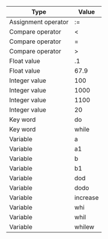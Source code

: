 | Type | Value |
| --------- | -------- |
| Assignment operator | := |
| Compare operator | < |
| Compare operator | = |
| Compare operator | \> |
| Float value | .1 |
| Float value | 67.9 |
| Integer value | 100 |
| Integer value | 1000 |
| Integer value | 1100 |
| Integer value | 20 |
| Key word | do |
| Key word | while |
| Variable | a |
| Variable | a1 |
| Variable | b |
| Variable | b1 |
| Variable | dod |
| Variable | dodo |
| Variable | increase |
| Variable | whi |
| Variable | whil |
| Variable | whilew |
